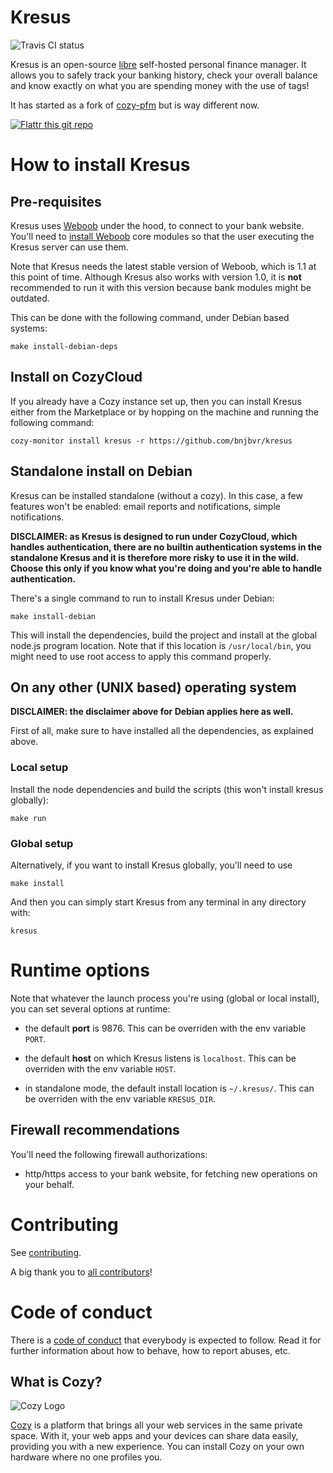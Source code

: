 # Kresus

![Travis CI status](https://img.shields.io/travis/bnjbvr/kresus.svg)

Kresus is an open-source [libre](LICENSE) self-hosted personal finance manager.
It allows you to safely track your banking history, check your overall balance
and know exactly on what you are spending money with the use of tags!

It has started as a fork of [cozy-pfm](https://github.com/seeker89/cozy-pfm)
but is way different now.

[![Flattr this git repo](http://api.flattr.com/button/flattr-badge-large.png)](https://flattr.com/submit/auto?user_id=bnj&url=https://github.com/bnjbvr/kresus&title=Kresus&language=&tags=github&category=software)

# How to install Kresus

## Pre-requisites

Kresus uses [Weboob](http://weboob.org/) under the hood, to connect to your
bank website. You'll need to [install Weboob](https://weboob.org/install) core
modules so that the user executing the Kresus server can use them.

Note that Kresus needs the latest stable version of Weboob, which is 1.1 at
this point of time. Although Kresus also works with version 1.0, it is **not**
recommended to run it with this version because bank modules might be outdated.

This can be done with the following command, under Debian based systems:

    make install-debian-deps

## Install on CozyCloud

If you already have a Cozy instance set up, then you can install Kresus either
from the Marketplace or by hopping on the machine and running the following
command:

    cozy-monitor install kresus -r https://github.com/bnjbvr/kresus

## Standalone install on Debian

Kresus can be installed standalone (without a cozy). In this case, a few
features won't be enabled: email reports and notifications, simple
notifications.

**DISCLAIMER: as Kresus is designed to run under CozyCloud, which handles
authentication, there are no builtin authentication systems in the standalone
Kresus and it is therefore more risky to use it in the wild. Choose this only
if you know what you're doing and you're able to handle authentication.**

There's a single command to run to install Kresus under Debian:

    make install-debian

This will install the dependencies, build the project and install at the global
node.js program location. Note that if this location is `/usr/local/bin`, you
might need to use root access to apply this command properly.

## On any other (UNIX based) operating system

**DISCLAIMER: the disclaimer above for Debian applies here as well.**

First of all, make sure to have installed all the dependencies, as explained
above.

### Local setup

Install the node dependencies and build the scripts (this won't install
kresus globally):

    make run

### Global setup

Alternatively, if you want to install Kresus globally, you'll need to use

    make install

And then you can simply start Kresus from any terminal in any directory with:

    kresus

# Runtime options

Note that whatever the launch process you're using (global or local install),
you can set several options at runtime:

- the default **port** is 9876. This can be overriden with the env variable
  `PORT`.

- the default **host** on which Kresus listens is `localhost`. This can be
  overriden with the env variable `HOST`.

- in standalone mode, the default install location is `~/.kresus/`. This can be
  overriden with the env variable `KRESUS_DIR`.

## Firewall recommendations

You'll need the following firewall authorizations:

- http/https access to your bank website, for fetching new operations on your
  behalf.

# Contributing

See [contributing](CONTRIBUTING.md).

A big thank you to [all contributors](https://github.com/bnjbvr/kresus/graphs/contributors)!

# Code of conduct

There is a [code of conduct](CodeOfConduct.md) that everybody is expected to
follow. Read it for further information about how to behave, how to report
abuses, etc.

## What is Cozy?

![Cozy Logo](https://raw.github.com/cozy/cozy-setup/gh-pages/assets/images/happycloud.png)

[Cozy](http://cozy.io) is a platform that brings all your web services in the
same private space.  With it, your web apps and your devices can share data
easily, providing you with a new experience. You can install Cozy on your own
hardware where no one profiles you.

